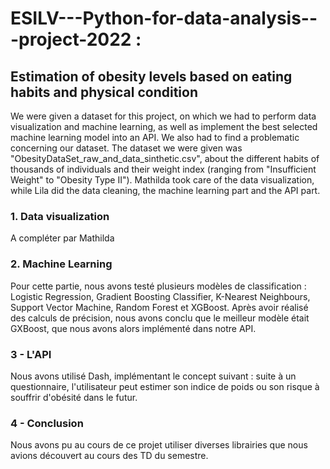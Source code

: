 # ESILV---Python-for-data-analysis---project-2022 :
## Estimation of obesity levels based on eating habits and physical condition

We were given a dataset for this project, on which we had to perform data visualization and machine learning, as well as implement the best selected machine learning model into an API. We also had to find a problematic concerning our dataset.
The dataset we were given was "ObesityDataSet_raw_and_data_sinthetic.csv", about the different habits of thousands of individuals and their weight index (ranging from "Insufficient Weight" to "Obesity Type II").
Mathilda took care of the data visualization, while Lila did the data cleaning, the machine learning part and the API part.

### 1. Data  visualization

A compléter par Mathilda

### 2. Machine Learning

Pour cette partie, nous avons testé plusieurs modèles de classification : Logistic Regression, Gradient Boosting Classifier, K-Nearest Neighbours, Support Vector Machine, Random Forest et XGBoost. Après avoir réalisé des calculs de précision, nous avons conclu que le meilleur modèle était GXBoost, que nous avons alors implémenté dans notre API.

### 3 - L'API

Nous avons utilisé Dash, implémentant le concept suivant : suite à un questionnaire, l'utilisateur peut estimer son indice de poids ou son risque à souffrir d'obésité dans le futur.

### 4 - Conclusion

Nous avons pu au cours de ce projet utiliser diverses librairies que nous avions découvert au cours des TD du semestre.





